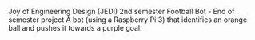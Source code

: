 Joy of Engineering Design (JEDI)
2nd semester
Football Bot - End of semester project
A bot (using a Raspberry Pi 3) that identifies an orange ball and pushes it towards a purple goal.
